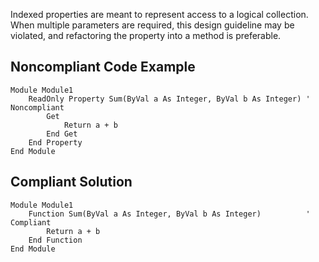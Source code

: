 
Indexed properties are meant to represent access to a logical collection. When multiple parameters are required, this design guideline may be violated, and refactoring the property into a method is preferable.

## Noncompliant Code Example


    Module Module1
        ReadOnly Property Sum(ByVal a As Integer, ByVal b As Integer) ' Noncompliant
            Get
                Return a + b
            End Get
        End Property
    End Module


## Compliant Solution


    Module Module1
        Function Sum(ByVal a As Integer, ByVal b As Integer)          ' Compliant
            Return a + b
        End Function
    End Module

